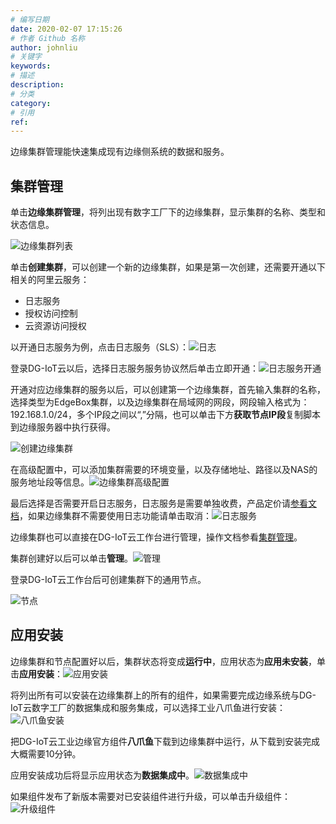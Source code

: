 ```yaml
---
# 编写日期
date: 2020-02-07 17:15:26
# 作者 Github 名称
author: johnliu
# 关键字
keywords:
# 描述
description:
# 分类
category: 
# 引用
ref:
---
```


边缘集群管理能快速集成现有边缘侧系统的数据和服务。

## 集群管理

单击**边缘集群管理**，将列出现有数字工厂下的边缘集群，显示集群的名称、类型和状态信息。

![边缘集群列表](http://static-aliyun-doc.oss-cn-hangzhou.aliyuncs.com/assets/img/zh-CN/6690947951/p132215.png)

单击**创建集群**，可以创建一个新的边缘集群，如果是第一次创建，还需要开通以下相关的阿里云服务：

+   日志服务
+   授权访问控制
+   云资源访问授权

以开通日志服务为例，点击日志服务（SLS）：![日志](http://static-aliyun-doc.oss-cn-hangzhou.aliyuncs.com/assets/img/zh-CN/6690947951/p141366.png)

登录DG-IoT云以后，选择日志服务服务协议然后单击立即开通：![日志服务开通](http://static-aliyun-doc.oss-cn-hangzhou.aliyuncs.com/assets/img/zh-CN/6690947951/p141332.png)

开通对应边缘集群的服务以后，可以创建第一个边缘集群，首先输入集群的名称，选择类型为EdgeBox集群，以及边缘集群在局域网的网段，网段输入格式为：192.168.1.0/24，多个IP段之间以“,”分隔，也可以单击下方**获取节点IP段**复制脚本到边缘服务器中执行获得。

![创建边缘集群](http://static-aliyun-doc.oss-cn-hangzhou.aliyuncs.com/assets/img/zh-CN/6690947951/p132216.png)

在高级配置中，可以添加集群需要的环境变量，以及存储地址、路径以及NAS的服务地址段等信息。![边缘集群高级配置](http://static-aliyun-doc.oss-cn-hangzhou.aliyuncs.com/assets/img/zh-CN/6690947951/p132217.png)

最后选择是否需要开启日志服务，日志服务是需要单独收费，产品定价请[参看文档](https://help.aliyun.com/document_detail/107745.html)，如果边缘集群不需要使用日志功能请单击取消：![日志服务](http://static-aliyun-doc.oss-cn-hangzhou.aliyuncs.com/assets/img/zh-CN/6690947951/p141347.png)

边缘集群也可以直接在DG-IoT云工作台进行管理，操作文档参看[集群管理](https://help.aliyun.com/document_detail/114829.html)。

集群创建好以后可以单击**管理**。![管理](http://static-aliyun-doc.oss-cn-hangzhou.aliyuncs.com/assets/img/zh-CN/6690947951/p132353.png)

登录DG-IoT云工作台后可创建集群下的通用节点。

![节点](http://static-aliyun-doc.oss-cn-hangzhou.aliyuncs.com/assets/img/zh-CN/6690947951/p93132.png)

## 应用安装

边缘集群和节点配置好以后，集群状态将变成**运行中**，应用状态为**应用未安装**，单击**应用安装**：![应用安装](http://static-aliyun-doc.oss-cn-hangzhou.aliyuncs.com/assets/img/zh-CN/6690947951/p132354.png)

将列出所有可以安装在边缘集群上的所有的组件，如果需要完成边缘系统与DG-IoT云数字工厂的数据集成和服务集成，可以选择工业八爪鱼进行安装：![八爪鱼安装](http://static-aliyun-doc.oss-cn-hangzhou.aliyuncs.com/assets/img/zh-CN/6690947951/p141414.png)

把DG-IoT云工业边缘官方组件**八爪鱼**下载到边缘集群中运行，从下载到安装完成大概需要10分钟。

应用安装成功后将显示应用状态为**数据集成中**。![数据集成中](http://static-aliyun-doc.oss-cn-hangzhou.aliyuncs.com/assets/img/zh-CN/6690947951/p132399.png)

如果组件发布了新版本需要对已安装组件进行升级，可以单击升级组件：![升级组件](http://static-aliyun-doc.oss-cn-hangzhou.aliyuncs.com/assets/img/zh-CN/7690947951/p141416.png)
